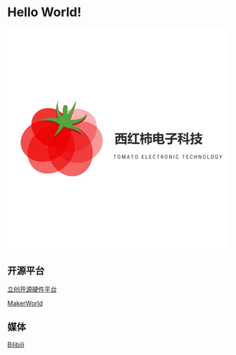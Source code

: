 # Hello World!
![TomatoET](images/西红柿电子科技.jpg "LOGO")
## 开源平台
[立创开源硬件平台](https://oshwhub.com/tomato_et/works)  

[MakerWorld](https://makerworld.com.cn/zh/@Tomato_ET)
## 媒体
[Bilibili](https://space.bilibili.com/3546593263356549?spm_id_from=333.788.upinfo.head.click)
